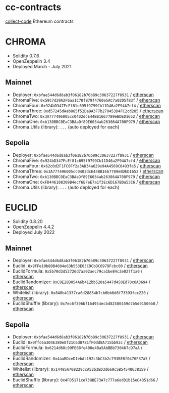 # cc-contracts

[collect-code](https://collect-code.com/) Ethereum contracts

# CHROMA

* Solidity 0.7.6
* OpenZeppelin 3.4
* Deployed March - July 2021

## Mainnet

* Deployer: `0xbfae544d6d8ab3f06182b76b89c30637227f8931` / [etherscan](https://etherscan.io/address/0xbfae544d6d8ab3f06182b76b89c30637227f8931)
* ChromaFive: `0x59C7d29A2F6aa1C70f879f4760e5AC7a02D5f83f` / [etherscan](https://etherscan.io/token/0x59C7d29A2F6aa1C70f879f4760e5AC7a02D5f83f)
* ChromaFour: `0x924bD347FcEf81c695f9799Cb11D46a2F94A7cf4` / [etherscan](https://etherscan.io/token/0x924bD347FcEf81c695f9799Cb11D46a2F94A7cf4)
* ChromaThree: `0xd57245dAab885f52Da9A3F7b270453D4FC2cd285` / [etherscan](https://etherscan.io/token/0xd57245dAab885f52Da9A3F7b270453D4FC2cd285)
* ChromaTwo: `0x3A777496005cc0402dcE44BB1667789eBDED1652` / [etherscan](https://etherscan.io/token/0x3A777496005cc0402dcE44BB1667789eBDED1652)
* ChromaOne: `0xb130BBC0EaC3BAaDf89E6034ab263864A708F979` / [etherscan](https://etherscan.io/token/0xb130BBC0EaC3BAaDf89E6034ab263864A708F979)
* Chroma.Utils (library): `...` (auto deployed for each)

## Sepolia

* Deployer: `0xbfae544d6d8ab3f06182b76b89c30637227f8931` / [etherscan](https://sepolia.etherscan.io/address/0xbfae544d6d8ab3f06182b76b89c30637227f8931)
* ChromaFive: `0x924bD347FcEf81c695f9799Cb11D46a2F94A7cf4` / [etherscan](https://sepolia.etherscan.io/token/0x924bD347FcEf81c695f9799Cb11D46a2F94A7cf4)
* ChromaFour: `0x62c0d2F1FC0Ff2a3AD34a629e94A4569C0493fa5` / [etherscan](https://sepolia.etherscan.io/token/0x62c0d2F1FC0Ff2a3AD34a629e94A4569C0493fa5)
* ChromaThree: `0x3A777496005cc0402dcE44BB1667789eBDED1652` / [etherscan](https://sepolia.etherscan.io/token/0x3A777496005cc0402dcE44BB1667789eBDED1652)
* ChromaTwo: `0xb130BBC0EaC3BAaDf89E6034ab263864A708F979` / [etherscan](https://sepolia.etherscan.io/token/0xb130BBC0EaC3BAaDf89E6034ab263864A708F979)
* ChromaOne: `0xFD446108309B4ecf6EFeE7a1f3Ec6D167BDa53C6` / [etherscan](https://sepolia.etherscan.io/token/0xFD446108309B4ecf6EFeE7a1f3Ec6D167BDa53C6)
* Chroma.Utils (library): `...` (auto deployed for each)


# EUCLID

* Solidity 0.8.20
* OpenZeppelin 4.4.2
* Deployed July 2022

## Mainnet

* Deployer: `0xbfae544d6d8ab3f06182b76b89c30637227f8931` / [etherscan](https://etherscan.io/address/0xbfae544d6d8ab3f06182b76b89c30637227f8931)
* Euclid: `0x9FFe10b80B4604e63b553E03C9CbDC6979Fcbc00` / [etherscan](https://etherscan.io/token/0x9FFe10b80B4604e63b553E03C9CbDC6979Fcbc00)
* EuclidFormula: `0x5b70d3d52726d7aa02aec79ca1be84c2e027f1a0` / [etherscan](https://etherscan.io/address/0x5b70d3d52726d7aa02aec79ca1be84c2e027f1a0)
* EuclidRandomizer: `0xC0E28D054A6b412bb520a5447d450Ed70c0A3694` / [etherscan](https://etherscan.io/address/0xC0E28D054A6b412bb520a5447d450Ed70c0A3694)
* Whitelist (library): `0x840b41337ca6d28854b7cb6bb6d6f73393fec220` / [etherscan](https://etherscan.io/address/0x840b41337ca6d28854b7cb6bb6d6f73393fec220)
* EuclidShuffle (library): `0x7ec6f396bf164954ecbd82580459d7b5d91500b0` / [etherscan](https://etherscan.io/address/0x7ec6f396bf164954ecbd82580459d7b5d91500b0)

## Sepolia

* Deployer: `0xbfae544d6d8ab3f06182b76b89c30637227f8931` / [etherscan](https://sepolia.etherscan.io/address/0xbfae544d6d8ab3f06182b76b89c30637227f8931)
* Euclid: `0x0ffc6a304E380e8f21C6d8781fF0dd8A715bb92c` / [etherscan](https://sepolia.etherscan.io/token/0x0ffc6a304E380e8f21C6d8781fF0dd8A715bb92c)
* EuclidFormula: `0x6214d60c99FE68fe400e4Ba5AbBBb730467cD7aA` / [etherscan](https://sepolia.etherscan.io/address/0x6214d60c99FE68fe400e4Ba5AbBBb730467cD7aA)
* EuclidRandomizer: `0x4aaBDceD1ebAc192c3bC3b2c793BE8f0476F37a5` / [etherscan](https://sepolia.etherscan.io/address/0x4aaBDceD1ebAc192c3bC3b2c793BE8f0476F37a5)
* Whitelist (library): `0x14485A708229ccA52b3ED3d669c5B54540638159` / [etherscan](https://sepolia.etherscan.io/address/0x14485A708229ccA52b3ED3d669c5B54540638159)
* EuclidShuffle (library): `0x4FD5171ce738BE73A7c777a6edD1b15eC4351d66` / [etherscan](https://sepolia.etherscan.io/address/0x4FD5171ce738BE73A7c777a6edD1b15eC4351d66)
